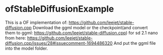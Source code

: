 # ofStableDiffusionExample

This is a OF implementation of: https://github.com/leejet/stable-diffusion.cpp
Download the ggml model or the checkpoint(and convert them to ggml: https://github.com/leejet/stable-diffusion.cpp) for sd 2.1 nano from here: https://github.com/leejet/stable-diffusion.cpp/issues/28#issuecomment-1694486320
And put the ggml file into the model folder.
